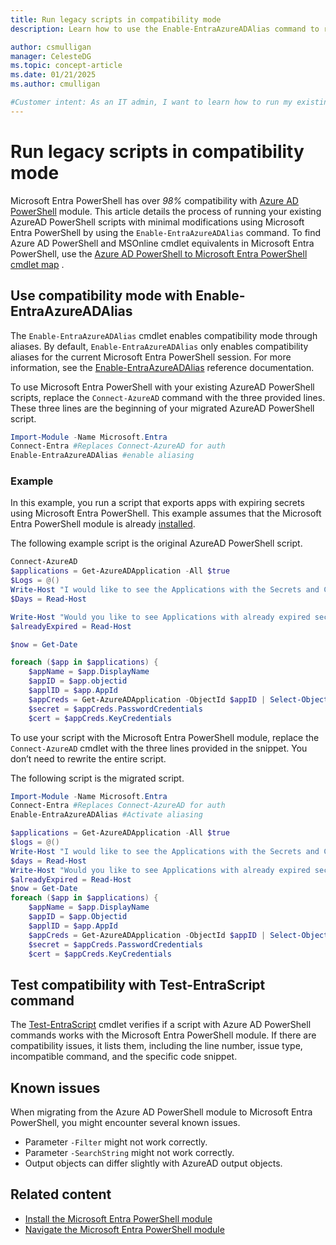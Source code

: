 ```yaml
---
title: Run legacy scripts in compatibility mode 
description: Learn how to use the Enable-EntraAzureADAlias command to run existing AzureAD PowerShell scripts in Microsoft Entra PowerShell with minimal modifications.

author: csmulligan
manager: CelesteDG
ms.topic: concept-article
ms.date: 01/21/2025
ms.author: cmulligan

#Customer intent: As an IT admin, I want to learn how to run my existing scripts from Azure AD PowerShell in Microsoft Entra PowerShell so that I can smoothly transition to using Microsoft Entra PowerShell in my operations.
---
```

# Run legacy scripts in compatibility mode

Microsoft Entra PowerShell has over _98%_ compatibility with [Azure AD PowerShell][azuread-ps] module.
This article details the process of running your existing AzureAD PowerShell scripts with minimal modifications using Microsoft Entra PowerShell by using the `Enable-EntraAzureADAlias` command. To find Azure AD PowerShell and MSOnline cmdlet equivalents in Microsoft Entra PowerShell, use the [Azure AD PowerShell to Microsoft Entra PowerShell cmdlet map](./azuread-powershell-to-entra-powershell-mapping.md) .

## Use compatibility mode with Enable-EntraAzureADAlias

The `Enable-EntraAzureADAlias` cmdlet enables compatibility mode through aliases. By default, `Enable-EntraAzureADAlias` only enables compatibility aliases for the current Microsoft Entra PowerShell session. For more information, see the [Enable-EntraAzureADAlias][enable-entraazureadalias] reference documentation.

To use Microsoft Entra PowerShell with your existing AzureAD PowerShell scripts, replace the `Connect-AzureAD` command with the three provided lines. These three lines are the beginning of your migrated AzureAD PowerShell script.

```powershell
Import-Module -Name Microsoft.Entra
Connect-Entra #Replaces Connect-AzureAD for auth
Enable-EntraAzureADAlias #enable aliasing 
```

### Example

In this example, you run a script that exports apps with expiring secrets using Microsoft Entra PowerShell. This example assumes that the Microsoft Entra PowerShell module is already [installed][installation].

The following example script is the original AzureAD PowerShell script.

```powershell
Connect-AzureAD
$applications = Get-AzureADApplication -All $true
$Logs = @()
Write-Host "I would like to see the Applications with the Secrets and Certificates that expire in the next X amount of Days? <<Replace X with the number of days. The answer should be ONLY in Numbers>>" -ForegroundColor Green
$Days = Read-Host

Write-Host "Would you like to see Applications with already expired secrets or certificates as well? <<Answer with [Yes] [No]>>" -ForegroundColor Green
$alreadyExpired = Read-Host

$now = Get-Date

foreach ($app in $applications) {
    $appName = $app.DisplayName
    $appID = $app.objectid
    $applID = $app.AppId
    $appCreds = Get-AzureADApplication -ObjectId $appID | Select-Object -Property PasswordCredentials, KeyCredentials
    $secret = $appCreds.PasswordCredentials
    $cert = $appCreds.KeyCredentials

```

To use your script with the Microsoft Entra PowerShell module, replace the `Connect-AzureAD` cmdlet with the three lines provided in the snippet. You don’t need to rewrite the entire script. 

The following script is the migrated script.

```powershell
Import-Module -Name Microsoft.Entra
Connect-Entra #Replaces Connect-AzureAD for auth
Enable-EntraAzureADAlias #Activate aliasing

$applications = Get-AzureADApplication -All $true
$logs = @()
Write-Host "I would like to see the Applications with the Secrets and Certificates that expire in the next X amount of Days? <<Replace X with the number of days. The answer should be ONLY in Numbers>>" -ForegroundColor Green
$days = Read-Host
Write-Host "Would you like to see Applications with already expired secrets or certificates as well? <<Answer with [Yes] [No]>>" -ForegroundColor Green
$alreadyExpired = Read-Host
$now = Get-Date
foreach ($app in $applications) {
    $appName = $app.DisplayName
    $appID = $app.Objectid
    $applID = $app.AppId
    $appCreds = Get-AzureADApplication -ObjectId $appID | Select-Object -Property PasswordCredentials, KeyCredentials
    $secret = $appCreds.PasswordCredentials
    $cert = $appCreds.KeyCredentials
```

## Test compatibility with Test-EntraScript command

The [Test-EntraScript][testEntrascriptDefinition] cmdlet verifies if a script with Azure AD PowerShell commands works with the Microsoft Entra PowerShell module. If there are compatibility issues, it lists them, including the line number, issue type, incompatible command, and the specific code snippet.

## Known issues

When migrating from the Azure AD PowerShell module to Microsoft Entra PowerShell, you might encounter several known issues.

- Parameter `-Filter` might not work correctly.
- Parameter `-SearchString` might not work correctly.
- Output objects can differ slightly with AzureAD output objects.

## Related content

- [Install the Microsoft Entra PowerShell module][installation]
- [Navigate the Microsoft Entra PowerShell module][quickstart]

<!-- link references -->
[azuread-ps]: /powershell/module/azuread
[installation]: installation.md
[testEntrascriptDefinition]: /powershell/module/microsoft.entra/test-entrascript
[enable-entraazureadalias]: /powershell/module/microsoft.entra/enable-entraazureadalias
[quickstart]: navigate-entraps.md
[installation]: installation.md
